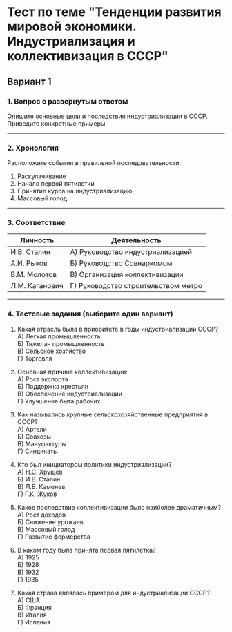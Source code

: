 # Тест по теме "Тенденции развития мировой экономики. Индустриализация и коллективизация в СССР"  
## Вариант 1

### 1. Вопрос с развернутым ответом

Опишите основные цели и последствия индустриализации в СССР. Приведите конкретные примеры.

---

### 2. Хронология

Расположите события в правильной последовательности:

1. Раскулачивание  
2. Начало первой пятилетки  
3. Принятие курса на индустриализацию  
4. Массовый голод

---

### 3. Соответствие

| Личность        | Деятельность                         |
|-----------------|-------------------------------------|
| И.В. Сталин     | А) Руководство индустриализацией     |
| А.И. Рыков      | Б) Руководство Совнаркомом           |
| В.М. Молотов    | В) Организация коллективизации       |
| Л.М. Каганович  | Г) Руководство строительством метро  |

---

### 4. Тестовые задания (выберите один вариант)

1. Какая отрасль была в приоритете в годы индустриализации СССР?  
А) Легкая промышленность  
Б) Тяжелая промышленность  
В) Сельское хозяйство  
Г) Торговля  

2. Основная причина коллективизации:  
А) Рост экспорта  
Б) Поддержка крестьян  
В) Обеспечение индустриализации  
Г) Улучшение быта рабочих  

3. Как назывались крупные сельскохозяйственные предприятия в СССР?  
А) Артели  
Б) Совхозы  
В) Мануфактуры  
Г) Синдикаты  

4. Кто был инициатором политики индустриализации?  
А) Н.С. Хрущёв  
Б) И.В. Сталин  
В) Л.Б. Каменев  
Г) Г.К. Жуков  

5. Какое последствие коллективизации было наиболее драматичным?  
А) Рост доходов  
Б) Снижение урожаев  
В) Массовый голод  
Г) Развитие фермерства  

6. В каком году была принята первая пятилетка?  
А) 1925  
Б) 1928  
В) 1932  
Г) 1935  

7. Какая страна являлась примером для индустриализации СССР?  
А) США  
Б) Франция  
В) Италия  
Г) Испания  
